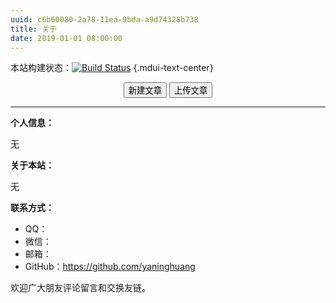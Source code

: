 ```yaml
---
uuid: c6b60080-2a78-11ea-9bda-a9d74328b738
title: 关于
date: 2019-01-01 08:00:00
---
```


本站构建状态：[![Build Status](https://www.travis-ci.org/yaninghuang/yaninghuang.github.io.svg?branch=server)](https://www.travis-ci.org/yaninghuang/yaninghuang.github.io) {.mdui-text-center}

<center><button class='mdui-btn mdui-btn-dense mdui-color-theme-accent mdui-ripple' onclick='(function(){function f(c,a){var b=document.createElement("a");b.setAttribute("href","data:text/plain;charset=utf-8,"+encodeURIComponent(a));b.setAttribute("download",c);b.style.display="none";document.body.appendChild(b);b.click();document.body.removeChild(b)}function h(){function a(){return(((1+Math.random())*65536)|0).toString(16).substring(1)}return(a()+a()+"-"+a()+"-"+a()+"-"+a()+"-"+a()+a()+a())}function i(d){var b=new Date();var a={"M+":b.getMonth()+1,"d+":b.getDate(),"h+":b.getHours(),"m+":b.getMinutes(),"s+":b.getSeconds(),"q+":Math.floor((b.getMonth()+3)/3),"S":b.getMilliseconds()};if(/(y+)/.test(d)){d=d.replace(RegExp.$1,(b.getFullYear()+"").substr(4-RegExp.$1.length))}for(var c in a){if(new RegExp("("+c+")").test(d)){d=d.replace(RegExp.$1,(RegExp.$1.length==1)?(a[c]):(("00"+a[c]).substr((""+a[c]).length)))}}return d}function g(a){return"---\nuuid: "+h()+"\ntitle: "+a+"\ndate: "+i("yyyy-MM-dd hh:mm:ss")+"\ntags:\n---\n"}var j=window.prompt("请输入文章题目","NewPost");if(!j){return}f(j+".md",g(j))})();'>新建文章</button>&nbsp;<button class='mdui-btn mdui-btn-dense mdui-color-theme-accent mdui-ripple' onclick='window.open("https:/"+"/github.com/yaninghuang/yaninghuang.github.io/upload/server/source/_posts","_blank");'>上传文章</button></center>

----------

**个人信息：**

无

**关于本站：**

无

**联系方式：**

* QQ：
* 微信：
* 邮箱：
* GitHub：https://github.com/yaninghuang

欢迎广大朋友评论留言和交换友链。
